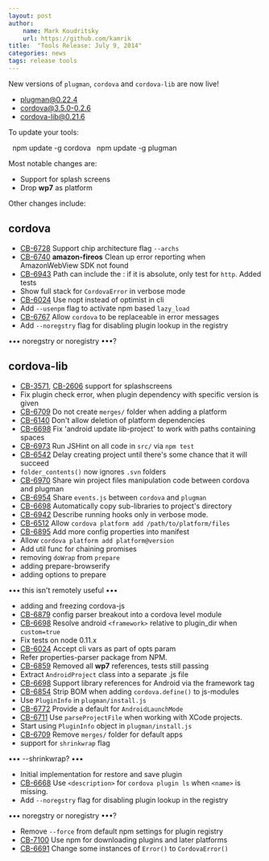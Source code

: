 ```yaml
---
layout: post
author:
    name: Mark Koudritsky
    url: https://github.com/kamrik
title:  "Tools Release: July 9, 2014"
categories: news
tags: release tools
---
```

New versions of `plugman`, `cordova` and `cordova-lib` are now live!

* [plugman@0.22.4](https://www.npmjs.org/package/plugman)
* [cordova@3.5.0-0.2.6](https://www.npmjs.org/package/cordova)
* [cordova-lib@0.21.6](https://www.npmjs.org/package/cordova-lib)

To update your tools:

    npm update -g cordova
    npm update -g plugman

Most notable changes are:

* Support for splash screens
* Drop **wp7** as platform


Other changes include:
<!--more-->

## cordova

* [CB-6728](https://issues.apache.org/jira/browse/CB-6728) Support chip architecture flag `--archs`‎
* [CB-6740](https://issues.apache.org/jira/browse/CB-6740) **amazon-fireos** Clean up error reporting when AmazonWebView SDK not found
* [CB-6943](https://issues.apache.org/jira/browse/CB-6943) Path can include the : if it is absolute, only test for `http`. Added tests
* Show full stack for `CordovaError` in verbose mode
* [CB-6024](https://issues.apache.org/jira/browse/CB-6024) Use nopt instead of optimist in cli
* Add `--usenpm` flag to activate npm based `lazy_load`‎
* [CB-6767](https://issues.apache.org/jira/browse/CB-6767) Allow `cordova` to be replaceable in error messages
* Add `--noregstry` flag for disabling plugin lookup in the registry‎

••• noregstry or noregistry ‎•••?

## cordova-lib‎

* [CB-3571](https://issues.apache.org/jira/browse/CB-3571), [CB-2606](https://issues.apache.org/jira/browse/CB-2606) support for splashscreens
* Fix plugin check error, when plugin dependency with specific version is given
* [CB-6709](https://issues.apache.org/jira/browse/CB-6709) Do not create `merges/` folder when adding a platform‎
* [CB-6140](https://issues.apache.org/jira/browse/CB-6140) Don't allow deletion of platform dependencies
* [CB-6698](https://issues.apache.org/jira/browse/CB-6698) Fix 'android update lib-project' to work with paths containing spaces
* [CB-6973](https://issues.apache.org/jira/browse/CB-6973) Run JSHint on all code in `src/` via `npm test`‎
* [CB-6542](https://issues.apache.org/jira/browse/CB-6542) Delay creating project until there's some chance that it will succeed
* `folder_contents()` now ignores `.svn` folders
* [CB-6970](https://issues.apache.org/jira/browse/CB-6970) Share win project files manipulation code between cordova and plugman
* [CB-6954](https://issues.apache.org/jira/browse/CB-6954) Share `events.js` between `cordova` and `plugman‎`
* [CB-6698](https://issues.apache.org/jira/browse/CB-6698) Automatically copy sub-libraries to project's directory
* [CB-6942](https://issues.apache.org/jira/browse/CB-6942) Describe running hooks only in verbose mode.
* [CB-6512](https://issues.apache.org/jira/browse/CB-6512) Allow `cordova platform add /path/to/platform/files`
* [CB-6895](https://issues.apache.org/jira/browse/CB-6895) Add more config properties into manifest
* Allow `cordova platform add platform@version`‎
* Add util func for chaining promises
* removing `doWrap` from `prepare`‎
* adding prepare-browserify
* adding options to prepare

••• this isn't remotely useful •••

* adding and freezing cordova-js
* [CB-6879](https://issues.apache.org/jira/browse/CB-6879) config parser breakout into a cordova level module
* [CB-6698](https://issues.apache.org/jira/browse/CB-6698) Resolve android `<framework>` relative to plugin_dir when `custom=true‎`
* Fix tests on node 0.11.x‎
* [CB-6024](https://issues.apache.org/jira/browse/CB-6024) Accept cli vars as part of opts param
* Refer properties-parser package from NPM.
* [CB-6859](https://issues.apache.org/jira/browse/CB-6859) Removed all **wp7** references, tests still passing
* Extract `AndroidProject` class into a separate .js file
* [CB-6698](https://issues.apache.org/jira/browse/CB-6698) Support library references for Android via the framework tag
* [CB-6854](https://issues.apache.org/jira/browse/CB-6854) Strip BOM when adding `cordova.define()` to js-modules
* Use `PluginInfo` in `plugman/install.js`‎
* [CB-6772](https://issues.apache.org/jira/browse/CB-6772) Provide a default for `AndroidLaunchMode`‎
* [CB-6711](https://issues.apache.org/jira/browse/CB-6711) Use `parseProjectFile` when working with XCode projects.
* Start using `PluginInfo` object in `plugman/install.js`‎
* [CB-6709](https://issues.apache.org/jira/browse/CB-6709) Remove `merges/` folder for default apps
* support for `‎shrinkwrap` flag

••• --shrinkwrap? •••

* Initial implementation for restore and save plugin
* [CB-6668](https://issues.apache.org/jira/browse/CB-6668) Use `<description>` for `cordova plugin ls` when `<name>` is missing.
* Add `--noregstry` flag for disabling plugin lookup in the registry

••• noregstry or noregistry ‎•••?
‎
* Remove `--force` from default npm settings for plugin registry
* [CB-7100](https://issues.apache.org/jira/browse/CB-7100) Use npm for downloading plugins and later platforms
* [CB-6691](https://issues.apache.org/jira/browse/CB-6691) Change some instances of `Error()` to `CordovaError()`
‎
